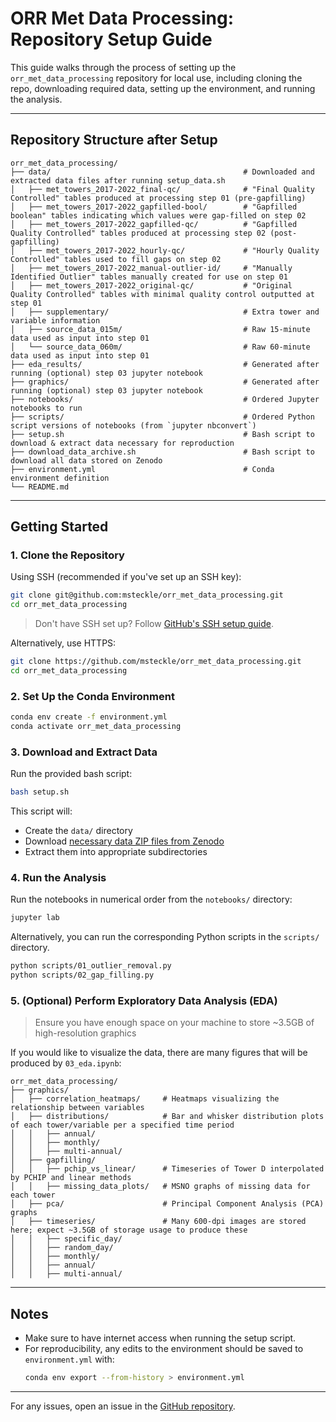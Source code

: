 # ORR Met Data Processing: Repository Setup Guide

This guide walks through the process of setting up the `orr_met_data_processing` repository for local use, including cloning the repo, downloading required data, setting up the environment, and running the analysis.

---

## Repository Structure after Setup

```
orr_met_data_processing/
├── data/                                           # Downloaded and extracted data files after running setup_data.sh
│   ├── met_towers_2017-2022_final-qc/              # "Final Quality Controlled" tables produced at processing step 01 (pre-gapfilling)
│   ├── met_towers_2017-2022_gapfilled-bool/        # "Gapfilled boolean" tables indicating which values were gap-filled on step 02
│   ├── met_towers_2017-2022_gapfilled-qc/          # "Gapfilled Quality Controlled" tables produced at processing step 02 (post-gapfilling)
│   ├── met_towers_2017-2022_hourly-qc/             # "Hourly Quality Controlled" tables used to fill gaps on step 02
│   ├── met_towers_2017-2022_manual-outlier-id/     # "Manually Identified Outlier" tables manually created for use on step 01
│   ├── met_towers_2017-2022_original-qc/           # "Original Quality Controlled" tables with minimal quality control outputted at step 01
│   ├── supplementary/                              # Extra tower and variable information
│   ├── source_data_015m/                           # Raw 15-minute data used as input into step 01
│   └── source_data_060m/                           # Raw 60-minute data used as input into step 01
├── eda_results/                                    # Generated after running (optional) step 03 jupyter notebook
├── graphics/                                       # Generated after running (optional) step 03 jupyter notebook
├── notebooks/                                      # Ordered Jupyter notebooks to run
├── scripts/                                        # Ordered Python script versions of notebooks (from `jupyter nbconvert`)
├── setup.sh                                        # Bash script to download & extract data necessary for reproduction
├── download_data_archive.sh                        # Bash script to download all data stored on Zenodo
├── environment.yml                                 # Conda environment definition
└── README.md
```

---

## Getting Started

### 1. Clone the Repository

Using SSH (recommended if you've set up an SSH key):

```bash
git clone git@github.com:msteckle/orr_met_data_processing.git
cd orr_met_data_processing
```

> Don't have SSH set up? Follow [GitHub's SSH setup guide](https://docs.github.com/en/authentication/connecting-to-github-with-ssh).

Alternatively, use HTTPS:

```bash
git clone https://github.com/msteckle/orr_met_data_processing.git
cd orr_met_data_processing
```

### 2. Set Up the Conda Environment

```bash
conda env create -f environment.yml
conda activate orr_met_data_processing
```

### 3. Download and Extract Data

Run the provided bash script:

```bash
bash setup.sh
```

This script will:
- Create the `data/` directory
- Download [necessary data ZIP files from Zenodo](https://zenodo.org/uploads/15171289)
- Extract them into appropriate subdirectories

### 4. Run the Analysis

Run the notebooks in numerical order from the `notebooks/` directory:

```bash
jupyter lab
```

Alternatively, you can run the corresponding Python scripts in the `scripts/` directory.

```bash
python scripts/01_outlier_removal.py
python scripts/02_gap_filling.py
```

### 5. (Optional) Perform Exploratory Data Analysis (EDA)

> Ensure you have enough space on your machine to store ~3.5GB of high-resolution graphics

If you would like to visualize the data, there are many figures that will be produced by `03_eda.ipynb`:

```
orr_met_data_processing/
├── graphics/
│   ├── correlation_heatmaps/     # Heatmaps visualizing the relationship between variables
│   ├── distributions/            # Bar and whisker distribution plots of each tower/variable per a specified time period
│   │   ├── annual/
│   │   ├── monthly/
│   │   ├── multi-annual/
│   ├── gapfilling/           
│   │   ├── pchip_vs_linear/      # Timeseries of Tower D interpolated by PCHIP and linear methods
│   │   ├── missing_data_plots/   # MSNO graphs of missing data for each tower
│   ├── pca/                      # Principal Component Analysis (PCA) graphs
│   ├── timeseries/               # Many 600-dpi images are stored here; expect ~3.5GB of storage usage to produce these
│   │   ├── specific_day/
│   │   ├── random_day/
│   │   ├── monthly/
│   │   ├── annual/
│   │   ├── multi-annual/
```

---

## Notes

- Make sure to have internet access when running the setup script.
- For reproducibility, any edits to the environment should be saved to `environment.yml` with:
  ```bash
  conda env export --from-history > environment.yml
  ```

---

For any issues, open an issue in the [GitHub repository](https://github.com/msteckle/orr_met_data_processing).
